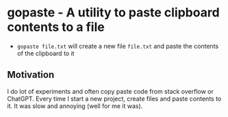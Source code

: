 # gopaste - A utility to paste clipboard contents to a file
* `gopaste file.txt` will create a new file `file.txt` and paste the contents of the clipboard to it

## Motivation
I do lot of experiments and often copy paste code from stack overflow or ChatGPT. Every time I start a new project, create files and paste contents to it.
It was slow and annoying (well for me it was). 

